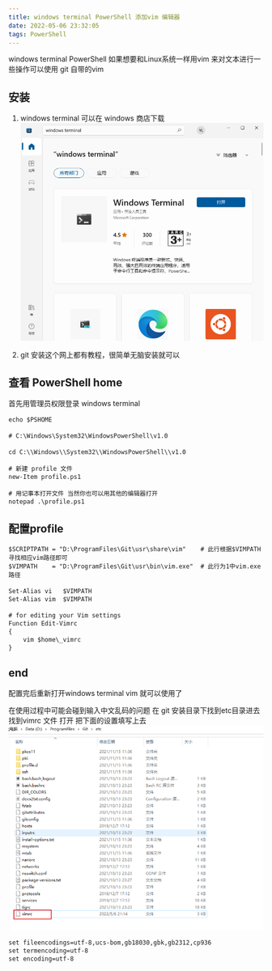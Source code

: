 ```yaml
---
title: windows terminal PowerShell 添加vim 编辑器
date: 2022-05-06 23:32:05
tags: PowerShell
---
```


windows terminal PowerShell 如果想要和Linux系统一样用vim 来对文本进行一些操作可以使用 git 自带的vim

## 安装

1. windows terminal 可以在 windows 商店下载
![windows-terminal](PowerShell-vim/windows-terminal.png)

2. git 安装这个网上都有教程，很简单无脑安装就可以

## 查看 PowerShell home

首先用管理员权限登录 windows terminal
```shell
echo $PSHOME

# C:\Windows\System32\WindowsPowerShell\v1.0

cd C:\\Windows\\System32\\WindowsPowerShell\\v1.0

# 新建 profile 文件
new-Item profile.ps1

# 用记事本打开文件 当然你也可以用其他的编辑器打开
notepad .\profile.ps1

```

## 配置profile
```
$SCRIPTPATH = "D:\ProgramFiles\Git\usr\share\vim"    # 此行根据$VIMPATH寻找相应vim路径即可
$VIMPATH    = "D:\ProgramFiles\Git\usr\bin\vim.exe"  # 此行为1中vim.exe路径

Set-Alias vi   $VIMPATH
Set-Alias vim  $VIMPATH

# for editing your Vim settings
Function Edit-Vimrc
{
    vim $home\_vimrc
}
```

## end
配置完后重新打开windows terminal
vim 就可以使用了

在使用过程中可能会碰到输入中文乱码的问题
在 git 安装目录下找到etc目录进去找到vimrc 文件 打开 把下面的设置填写上去
![git-etc](PowerShell-vim/git-etc.png)

```shell
set fileencodings=utf-8,ucs-bom,gb18030,gbk,gb2312,cp936
set termencoding=utf-8
set encoding=utf-8
```

